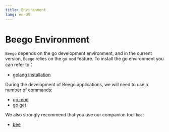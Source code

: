 ```yaml
---
title: Environment
lang: en-US
---
```


# Beego Environment

`Beego` depends on the go development environment, and in the current version, `Beego` relies on the `go mod` feature. To install the go environment you can refer to：

- [golang installation](https://golang.org/doc/install)

During the development of Beego applications, we will need to use a number of commands:

- [go mod](go_mod.md)
- [go get](go_get_command.md)

We also strongly recommend that you use our companion tool `bee`:

- [bee](../bee/README.md)
